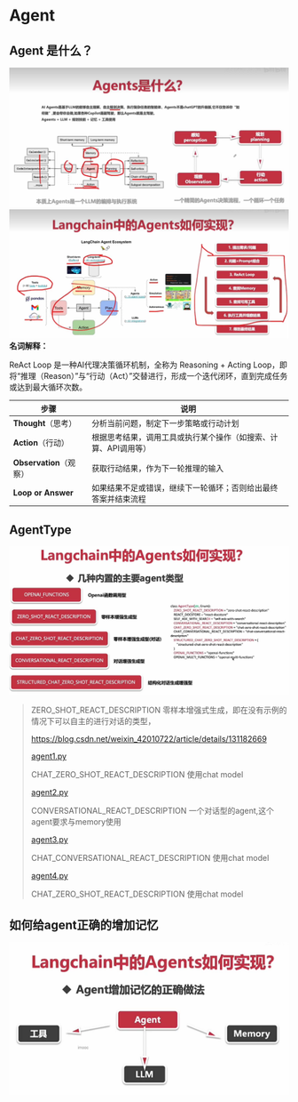 # Agent

## Agent 是什么？

![agent_1.png](images%2Fagent_1.png)
![agent_2.png](images%2Fagent_2.png)
**名词解释：**

ReAct Loop 是一种AI代理决策循环机制，全称为 Reasoning + Acting
Loop，即将“推理（Reason）”与“行动（Act）”交替进行，形成一个迭代闭环，直到完成任务或达到最大循环次数。

| 步骤                  | 说明                                |
|---------------------|-----------------------------------|
| **Thought**（思考）     | 分析当前问题，制定下一步策略或行动计划               |
| **Action**（行动）      | 根据思考结果，调用工具或执行某个操作（如搜索、计算、API调用等） |
| **Observation**（观察） | 获取行动结果，作为下一轮推理的输入                 |
| **Loop or Answer**  | 如果结果不足或错误，继续下一轮循环；否则给出最终答案并结束流程   |

## AgentType

![agent_3.png](images%2Fagent_3.png)
> ZERO_SHOT_REACT_DESCRIPTION 零样本增强式生成，即在没有示例的情况下可以自主的进行对话的类型，
>
> https://blog.csdn.net/weixin_42010722/article/details/131182669
>
> [agent1.py](code%2Fagent1.py)
>
> CHAT_ZERO_SHOT_REACT_DESCRIPTION 使用chat model
>
> [agent2.py](code%2Fagent2.py)
>
> CONVERSATIONAL_REACT_DESCRIPTION 一个对话型的agent,这个agent要求与memory使用
>
> [agent3.py](code%2Fagent3.py)
>
> CHAT_CONVERSATIONAL_REACT_DESCRIPTION 使用chat model
>
> [agent4.py](code%2Fagent4.py)
>
> CHAT_ZERO_SHOT_REACT_DESCRIPTION 使用chat model

## 如何给agent正确的增加记忆

![agent_4.png](images%2Fagent_4.png)


